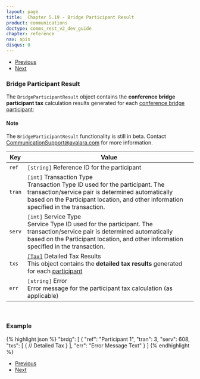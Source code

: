 ```yaml
---
layout: page
title:  Chapter 5.19 - Bridge Participant Result
product: communications
doctype: comms_rest_v2_dev_guide
chapter: reference
nav: apis
disqus: 0
---
```


<ul class="pager">
  <li class="previous"><a href="/communications/dev-guide_rest_v2/reference/detailed-tax-result/"><i class="glyphicon glyphicon-chevron-left"></i>Previous</a></li>
  <li class="next"><a href="/communications/dev-guide_rest_v2/reference/summarized-tax-result/">Next<i class="glyphicon glyphicon-chevron-right"></i></a></li>
</ul>

<h3>Bridge Participant Result</h3>

The <code>BridgeParticipantResult</code> object contains the <b>conference bridge participant tax</b> calculation results generated for each <a class="dev-guide-link" href="/communications/dev-guide_rest_v2/reference/bridge-participant/">conference bridge participant</a>:

<h4>Note</h4>
The <code>BridgeParticipantResult</code> functionality is still in beta.  Contact <a class="dev-guide-link" href="mailto:CommunicationSupport@avalara.com">CommunicationSupport@avalara.com</a> for more information.

<div class="mobile-table">
  <table class="styled-table">
    <thead>
      <tr>
        <th>Key</th>
        <th>Value</th>
      </tr>
    </thead>
    <tbody>
      <tr>
            <td><code>ref</code></td>
            <td><code>[string]</code> Reference ID for the participant</td>
        </tr>
        <tr>
            <td><code>tran</code></td>
            <td><code>[int]</code> Transaction Type
            <br/>
            Transaction Type ID used for the participant.  The transaction/service pair is determined automatically based on the Participant location, and other information specified in the transaction.
            </td>
        </tr>
        <tr>
            <td><code>serv</code></td>
            <td><code>[int]</code> Service Type
            <br/>
            Service Type ID used for the participant.  The transaction/service pair is determined automatically based on the Participant location, and other information specified in the transaction.
            </td>
        </tr>
        <tr>
            <td><code>txs</code></td>
            <td><a class="dev-guide-link" href="/communications/dev-guide_rest_v2/reference/detailed-tax-result/"><code>[Tax]</code></a> Detailed Tax Results
            <br>
            This object contains the <b>detailed tax results</b> generated for each <a class="dev-guide-link" href="/communications/dev-guide_rest_v2/reference/bridge-participant/">participant</a>
            </td>
        </tr>
        <tr>
            <td><code>err</code></td>
            <td><code>[string]</code> Error
            <br>
            Error message for the participant tax calculation (as applicable)
            </td>
        </tr>
    </tbody>
  </table>
<div>
<br>

<h3>Example</h3>

{% highlight json %}
"brdg": [
  {
    "ref": "Participant 1",
    "tran": 3,
    "serv": 608,
    "txs": [
      {
        // Detailed Tax
      }
    ],
    "err": "Error Message Text"
  }
]
{% endhighlight %}

<ul class="pager">
  <li class="previous"><a href="/communications/dev-guide_rest_v2/reference/detailed-tax-result/"><i class="glyphicon glyphicon-chevron-left"></i>Previous</a></li>
  <li class="next"><a href="/communications/dev-guide_rest_v2/reference/summarized-tax-result/">Next<i class="glyphicon glyphicon-chevron-right"></i></a></li>
</ul>